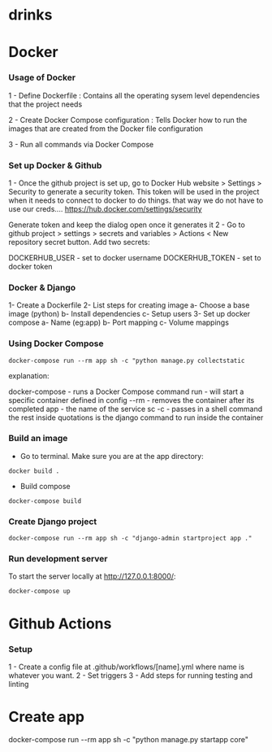 # drinks

# Docker

### Usage of Docker

1 - Define Dockerfile : Contains all the operating sysem level dependencies that the project needs

2 - Create Docker Compose configuration : Tells Docker how to run the images that are created from the Docker file configuration

3 - Run all commands via Docker Compose

### Set up Docker & Github

1 - Once the github project is set up, go to Docker Hub website > Settings > Security to generate a security token. This token will be used in the project when it needs to connect to docker to do things. that way we do not have to use our creds....
https://hub.docker.com/settings/security

Generate token and keep the dialog open once it generates it
2 - Go to github project > settings > secrets and variables > Actions < New repository secret button. Add two secrets:

DOCKERHUB_USER - set to docker username
DOCKERHUB_TOKEN - set to docker token

### Docker & Django

1- Create a Dockerfile
2- List steps for creating image
a- Choose a base image (python)
b- Install dependencies
c- Setup users
3- Set up docker compose
a- Name (eg:app)
b- Port mapping
c- Volume mappings

### Using Docker Compose

```
docker-compose run --rm app sh -c "python manage.py collectstatic

```

explanation:

docker-compose - runs a Docker Compose command
run - will start a specific container defined in config
--rm - removes the container after its completed
app - the name of the service
sc -c - passes in a shell command
the rest inside quotations is the django command to run inside the container

### Build an image

- Go to terminal. Make sure you are at the app directory:

```
docker build .

```

- Build compose

```
docker-compose build

```

### Create Django project

```
docker-compose run --rm app sh -c "django-admin startproject app ."

```

### Run development server

To start the server locally at http://127.0.0.1:8000/:

```
docker-compose up

```

# Github Actions

### Setup

1 - Create a config file at .github/workflows/[name].yml where name is whatever you want.
2 - Set triggers
3 - Add steps for running testing and linting

# Create app

docker-compose run --rm app sh -c "python manage.py startapp core"
